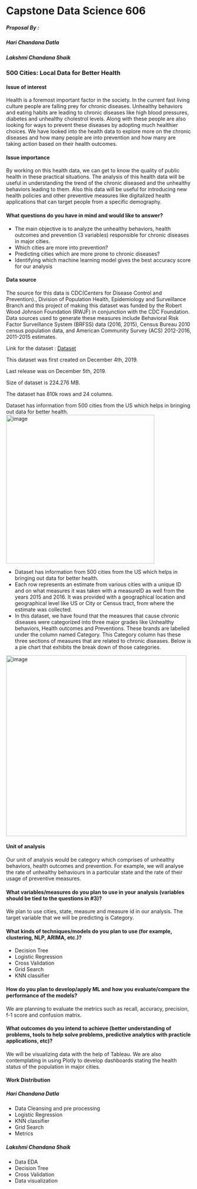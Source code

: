 # Capstone Data Science 606 
##### Proposal By :
##### Hari Chandana Datla
##### Lakshmi Chandana Shaik
### 500 Cities: Local Data for Better Health

#### Issue of interest
Health is a foremost important factor in the society. In the current fast living culture people are falling prey for chronic diseases. Unhealthy behaviors and eating habits are leading to chronic diseases like high blood pressures, diabetes and unhealthy cholestrol levels. Along with these people are also looking for ways to prevent these diseases by adopting much healthier choices. We have looked into the health data to explore more on the chronic diseases and how many people are into prevention and how many are taking action based on their health outcomes.

#### Issue importance
By working on this health data, we can get to know the quality of public health in these practical situations. The analysis of this health data will be useful in understanding the trend of the chronic diseased and the unhealthy behaviors leading to them. Also this data will be useful for introducing new health policies and other preventive measures like digitalized health applications that can target people from a specific demography. 

#### What questions do you have in mind and would like to answer?
* The main objective is to analyze the unhealthy behaviors, health outcomes and prevention (3 variables) responsible for chronic diseases in major cities.
* Which cities are more into prevention?
* Predicting cities which are more prone to chronic diseases?
* Identifying which machine learning model gives the best accuracy score for our analysis

#### Data source 
The source for this data is CDC(Centers for Disease Control and Prevention)., Division of Population Health, Epidemiology and Surveillance Branch and this project of making this dataset was funded by the Robert Wood Johnson Foundation (RWJF) in conjunction with the CDC Foundation. Data sources used to generate these measures include Behavioral Risk Factor Surveillance System (BRFSS) data (2016, 2015), Census Bureau 2010 census population data, and American Community Survey (ACS)
2012-2016, 2011-2015 estimates.

Link for the dataset : [Dataset](https://chronicdata.cdc.gov/500-Cities-Places/500-Cities-Local-Data-for-Better-Health-2018-relea/rja3-32tc)

This dataset was first created on December 4th, 2019.

Last release was on December 5th, 2019.

Size of dataset is 224.276 MB.

The dataset has 810k rows and 24 columns.

Dataset has information from 500 cities from the US which helps in bringing out data for better health.
<img width="403" alt="image" src="https://user-images.githubusercontent.com/77841272/172907884-3216d0f2-f473-4fc8-9197-47b8d3231834.png">

* Dataset has information from 500 cities from the US which helps in bringing out data for better health.
* Each row represents an estimate from various cities with a unique ID and on what measures it was taken with a measureID as well from the years 2015 and 2016. It was provided with a geographical location and geographical level like US or City or Census tract, from where the estimate was collected.
* In this dataset, we have found that the measures that cause chronic diseases were categorized into three major grades like Unhealthy behaviors, Health outcomes and Preventions. These brands are labelled under the column named Category. This Category column has these three sections of measures that are related to chronic diseases.
Below is a pie chart that exhibits the break down of those categories.

<img width="490" alt="image" src="https://user-images.githubusercontent.com/77841272/172450415-248c823a-6880-4b50-9169-6c7d5f1c7e7d.png">

#### Unit of analysis
Our unit of analysis would be category which comprises of unhealthy behaviors, health outcomes and prevention. For example, we will analyse the rate of unhealthy behaviours in a particular state and the rate of their usage of preventive measures.

#### What variables/measures do you plan to use in your analysis (variables should be tied to the questions in #3)?
We plan to use cities, state, measure and measure id in our analysis. The target variable that we will be predicting is Category.

#### What kinds of techniques/models do you plan to use (for example, clustering, NLP, ARIMA, etc.)?
* Decision Tree
* Logistic Regression
* Cross Validation
* Grid Search
* KNN classifier
#### How do you plan to develop/apply ML and how you evaluate/compare the performance of the models?
We are planning to evaluate the metrics such as recall, accuracy, precision, f-1 score and  confusion matrix. 
#### What outcomes do you intend to achieve (better understanding of problems, tools to help solve problems, predictive analytics with practicle applications, etc)?
We will be visualizing data with the help of Tableau. We are also contemplating in using Plotly to develop dashboards stating the health status of the population in major cities.
#### Work Distribution
##### Hari Chandana Datla
* Data Cleansing and pre processing
* Logistic Regression
* KNN classifier
* Grid Search
* Metrics
##### Lakshmi Chandana Shaik
* Data EDA
* Decision Tree
* Cross Validation
* Data visualization 
